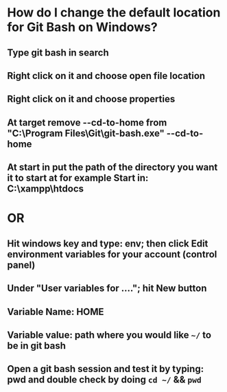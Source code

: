 # **How do I change the default location for Git Bash on Windows?**

## Type git bash in search

## Right click on it and choose open file location

## Right click on it and choose properties

## At target remove --cd-to-home from "C:\Program Files\Git\git-bash.exe" --cd-to-home

## At start in put the path of the directory you want it to start at for example Start in: C:\xampp\htdocs

# **OR**

## Hit windows key and type: env; then click Edit environment variables for your account (control panel)

## Under "User variables for ...."; hit New button

## Variable Name: HOME

## Variable value: path where you would like `~/` to be in git bash

## Open a git bash session and test it by typing: pwd and double check by doing `cd ~/` && `pwd`


